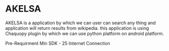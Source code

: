 # AKELSA
AKELSA is a application by which we can user can search any thing and application will return results from wikipedia.
this application is using Chaquopy plugin by which we can use python platform on android platform.

Pre-Requirment
Min SDK - 25
Internet Connection
